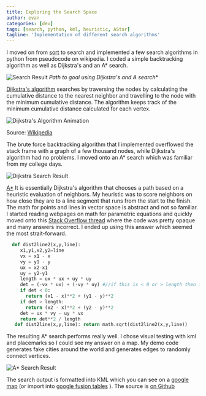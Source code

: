 ```yaml
---
title: Exploring the Search Space
author: evan
categories: [dev]
tags: [search, python, kml, heuristic, AStar]
tagline: 'Implementation of different search algorithms'
---
```

 [google-map]: https://maps.google.com/maps?q=http%3A//kindasimplesolutions.com/assets/kml/astar_dijkstra.kml "Search results on google maps"
 [sort]: http://kindasimplesolutions.com/blog/upsifting-heapsort/ "df"
 [SO-point-line-distance]: http://stackoverflow.com/questions/849211/shortest-distance-between-Basht-and-a-line-segment "dsf"
 [google-fusion-tables]: https://support.google.com/fusiontables/answer/2571232 "df"
 [dijkstras-algorithm]: http://en.wikipedia.org/wiki/Dijkstra's_algorithm "adf"
 [dijkstras-algorithm-animation]: http://upload.wikimedia.org/wikipedia/commons/5/57/Dijkstra_Animation.gif
 [a-star]: http://en.wikipedia.org/wiki/A*_search_algorithm "A* search on wikipedia"
 [github-search]: https://github.com/kindasimple/play/tree/master/python/search "Seach code in python on Github"
 [search-result]: //kindasimplesolutions.com.s3.amazonaws.com/images/search-kml/search-result.png
 [search-dijkstra]: //kindasimplesolutions.com.s3.amazonaws.com/images/search-kml/dijkstra-search-path.png
 [search-astar]: //kindasimplesolutions.com.s3.amazonaws.com/images/search-kml/astar-search-path.png
I moved on from [sort][sort] to search and implemented a few search algorithms in python from pseudocode on wikipedia. I coded a simple backtracking algorithm as well as Dijkstra's and an A* search.

![Search Result][search-result]
**Path to goal using Dijkstra's and A* search**

[Dijkstra's algorithm][dijkstras-algorithm] searches by traversing the nodes by calculating the cumulative distance to the nearest neighbor and travelling to the node with the minimum cumulative distance. The algorithm keeps track of the minimum cumulative distance calculated for each vertex.

![Dijkstra's Algorithm Animation][dijkstras-algorithm-animation]

Source: [Wikipedia](http://en.wikipedia.org/wiki/File:Dijkstra_Animation.gif)

The brute force backtracking algorithm that I implemented overflowed the stack frame with a graph of a few thousand nodes, while Dijkstra's algorithm had no problems. I moved onto an A* search which was familiar from my college days.

![Dijkstra Search Result][search-dijkstra]

[A*][a-star] It is essentially Dijkstra's algorithm that chooses a path based on a heuristic evaluation of neighbors. My heuristic was to score neighbors on how close they are to a line segment that runs from the start to the finish. The math for points and lines in vector space is abstract and not so familiar. I started reading webpages on math for parametric equations and quickly moved onto this [Stack Overflow thread][SO-point-line-distance] where the code was pretty opaque and many answers incorrect. I ended up using this answer which seemed the most strait-forward.

```python
  def dist2line2(x,y,line):
     x1,y1,x2,y2=line
     vx = x1 - x
     vy = y1 - y
     ux = x2-x1
     uy = y2-y1
     length = ux * ux + uy * uy
     det = (-vx * ux) + (-vy * uy) #//if this is < 0 or > length then its outside the line segment
     if det < 0:
       return (x1 - x)**2 + (y1 - y)**2
     if det > length:
       return (x2 - x)**2 + (y2 - y)**2
     det = ux * vy - uy * vx
     return det**2 / length
   def dist2line(x,y,line): return math.sqrt(dist2line2(x,y,line))
```

The resulting A* search performs really well. I chose visual testing with kml and placemarks so I could see my answer on a map. My demo code generates fake cities around the world and generates edges to randomly connect vertices.

![A* Search Result][search-astar]

The search output is formatted into KML which you can see on a [google map][google-map] (or import into [google fusion tables][google-fusion-tables] ). The source is [on Github][github-search]
